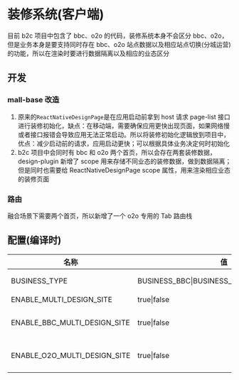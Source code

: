 # 装修系统(客户端)

目前 b2c 项目中包含了 bbc、o2o 的代码，装修系统本身不会区分 bbc、o2o，但是业务本身是要支持同时存在 bbc、o2o 站点数据以及相应站点切换(分城运营)的功能，所以在渲染时要进行数据隔离以及相应的业态区分

## 开发

### mall-base 改造

1. 原来的`ReactNativeDesignPage`是在应用启动前拿到 host 请求 page-list 接口进行装修初始化，缺点：在移动端，需要确保应用更快出现页面，如果网络慢或者接口报错会导致应用无法正常启动。所以将装修初始化逻辑放到项目中，优点：减少启动前的请求，应用启动更快；可以根据具体业务决定何时初始化
2. b2c 项目中会同时有 bbc 和 o2o 两个首页，所以会存在两套装修数据，design-plugin 新增了 scope 用来存储不同业态的装修数据，做到数据隔离；但是同时也需要给 ReactNativeDesignPage scope 属性，用来渲染相应业态的装修页面

### 路由

融合场景下需要两个首页，所以新增了一个 o2o 专用的 Tab 路由栈

## 配置(编译时)

| 名称                         | 值                                         | 备注                                                       |
| ---------------------------- | ------------------------------------------ | ---------------------------------------------------------- |
| BUSINESS_TYPE                | BUSINESS_BBC\|BUSINESS_O2O\|BUSINESS_MIXED | 当前项目处于哪个业态(BBC、O2O、融合)                       |
| ENABLE_MULTI_DESIGN_SITE     | true\|false                                | 是否开启同城运营(优先级最高)                               |
| ENABLE_BBC_MULTI_DESIGN_SITE | true\|false                                | 是否开启 BBC 同城运营(优先级次于 ENABLE_MULTI_DESIGN_SITE) |
| ENABLE_O2O_MULTI_DESIGN_SITE | true\|false                                | 是否开启 O2O 同城运营(优先级次于 ENABLE_MULTI_DESIGN_SITE) |
